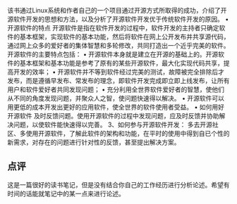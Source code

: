 该书通过Linux系统和作者自己的一个项目通过开源方式所取得的成功，介绍了开源软件开发的思想和方法，以及分析了开源软件开发优于传统软件开发的原因。
  •	开源软件的特点
开源软件是指在软件开发的过程中，软件开发的主持者只确定软件的基本框架，实现软件的基本功能，然后将软件在网上公开发布并共享源代码，通过网上众多的爱好者的集体智慧和多轮修改，共同打造出一个近乎完美的软件。开源软件的主要特点包括：
	•	开源软件本身就是建立在开源的基础上的。开源软件的基本框架和基本功能是参考了原有的某些开源软件，最大化实现代码共享，提高开发的效率；
	•	开源软件并不等到软件经过完美的测试，故障被完全排除后才发布，而是遵循早发布、常发布的理念，即软件开发完成即立即上线发布，让所有用户和软件爱好者共同发现问题；
	•	充分利用全世界软件爱好者的智慧，使他们从不同的角度发现问题，并聚众人之智，使问题快速得以解决。
	•	开源软件可以用更低的成本开发出更好的应用软件，使全世界的软件使用者受益。
	•	如何用好开源软件
及时反馈问题。使用开源软件的过程中发现问题，应及时反馈并协助解决问题，以使软件能快速得以完善。
3、如何参与开源软件开发：
多去开源社区、多使用开源软件，了解此软件的架构和功能，在平时的使用中得到自已个性的新需求，对存在的问题进行针对性的反馈，甚至提出解决方案。

## 点评 ## 
这是一篇很好的读书笔记，但是没有结合你自己的工作经历进行分析论述。希望有时间的话能就笔记中的某一点来进行论述。
